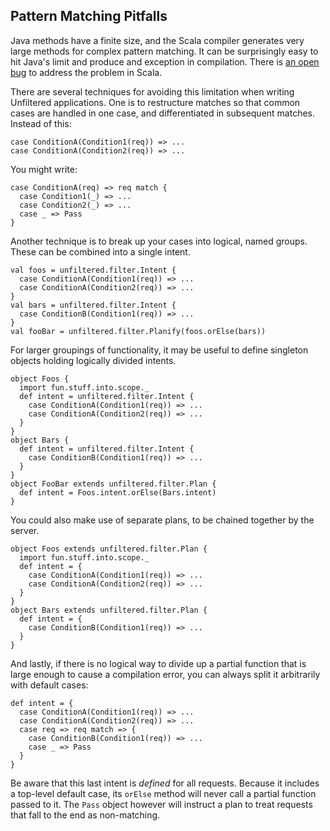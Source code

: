 Pattern Matching Pitfalls
-------------------------

Java methods have a finite size, and the Scala compiler generates very
large methods for complex pattern matching. It can be surprisingly
easy to hit Java's limit and produce and exception in compilation. There
is [an open bug][1133] to address the problem in Scala.

[1133]: https://lampsvn.epfl.ch/trac/scala/ticket/1133

There are several techniques for avoiding this limitation when writing
Unfiltered applications. One is to restructure matches so that common
cases are handled in one case, and differentiated in subsequent
matches. Instead of this:

    case ConditionA(Condition1(req)) => ...
    case ConditionA(Condition2(req)) => ...

You might write:

    case ConditionA(req) => req match {
      case Condition1(_) => ...
      case Condition2(_) => ...
      case _ => Pass
    }

Another technique is to break up your cases into logical, named
groups. These can be combined into a single intent.

    val foos = unfiltered.filter.Intent {
      case ConditionA(Condition1(req)) => ...
      case ConditionA(Condition2(req)) => ...
    }
    val bars = unfiltered.filter.Intent {
      case ConditionB(Condition1(req)) => ...
    }
    val fooBar = unfiltered.filter.Planify(foos.orElse(bars))

For larger groupings of functionality, it may be useful to define
singleton objects holding logically divided intents.

    object Foos {
      import fun.stuff.into.scope._
      def intent = unfiltered.filter.Intent {
        case ConditionA(Condition1(req)) => ...
        case ConditionA(Condition2(req)) => ...
      }
    }
    object Bars {
      def intent = unfiltered.filter.Intent {
        case ConditionB(Condition1(req)) => ...
      }
    }
    object FooBar extends unfiltered.filter.Plan {
      def intent = Foos.intent.orElse(Bars.intent)
    }

You could also make use of separate plans, to be chained together by
the server.

    object Foos extends unfiltered.filter.Plan {
      import fun.stuff.into.scope._
      def intent = {
        case ConditionA(Condition1(req)) => ...
        case ConditionA(Condition2(req)) => ...
      }
    }
    object Bars extends unfiltered.filter.Plan {
      def intent = {
        case ConditionB(Condition1(req)) => ...
      }
    }

And lastly, if there is no logical way to divide up a partial function
that is large enough to cause a compilation error, you can always
split it arbitrarily with default cases:

    def intent = {
      case ConditionA(Condition1(req)) => ...
      case ConditionA(Condition2(req)) => ...
      case req => req match => {
        case ConditionB(Condition1(req)) => ...
        case _ => Pass
      }
    }

Be aware that this last intent is *defined* for all requests. Because it
includes a top-level default case, its `orElse` method will never call
a partial function passed to it. The `Pass` object however will instruct
a plan to treat requests that fall to the end as non-matching.
